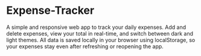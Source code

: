 # Expense-Tracker
A simple and responsive web app to track your daily expenses. Add and delete expenses, view your total in real-time, and switch between dark and light themes. All data is saved locally in your browser using localStorage, so your expenses stay even after refreshing or reopening the app.
